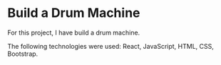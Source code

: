 # Build a Drum Machine
For this project, I have build a drum machine.

The following technologies were used: React, JavaScript, HTML, CSS, Bootstrap.
